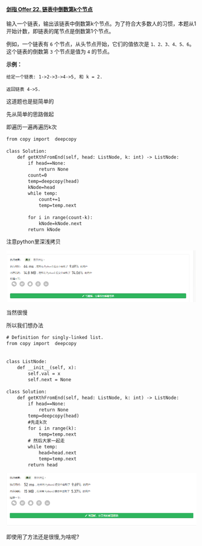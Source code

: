 #### [剑指 Offer 22. 链表中倒数第k个节点](https://leetcode-cn.com/problems/lian-biao-zhong-dao-shu-di-kge-jie-dian-lcof/)

输入一个链表，输出该链表中倒数第k个节点。为了符合大多数人的习惯，本题从1开始计数，即链表的尾节点是倒数第1个节点。

例如，一个链表有 `6` 个节点，从头节点开始，它们的值依次是 `1、2、3、4、5、6`。这个链表的倒数第 `3` 个节点是值为 `4` 的节点。

 

**示例：**

```
给定一个链表: 1->2->3->4->5, 和 k = 2.

返回链表 4->5.
```

这道题也是挺简单的

先从简单的思路做起

即遍历一遍再遍历k次

```
from copy import  deepcopy

class Solution:
    def getKthFromEnd(self, head: ListNode, k: int) -> ListNode:
        if head==None:
            return None
        count=0
        temp=deepcopy(head)
        kNode=head
        while temp:
            count+=1
            temp=temp.next

        for i in range(count-k):
            kNode=kNode.next
        return kNode
```

注意python里深浅拷贝

![1618385027531](README.assets/1618385027531.png)

当然很慢

所以我们想办法 

```
# Definition for singly-linked list.
from copy import  deepcopy


class ListNode:
    def __init__(self, x):
        self.val = x
        self.next = None

class Solution:
    def getKthFromEnd(self, head: ListNode, k: int) -> ListNode:
        if head==None:
            return None
        temp=deepcopy(head)
        #先走k次
        for i in range(k):
            temp=temp.next
        # 然后大家一起走
        while temp:
            head=head.next
            temp=temp.next
        return head
```

![1618385295218](README.assets/1618385295218.png)

即使用了方法还是很慢,为啥呢?

